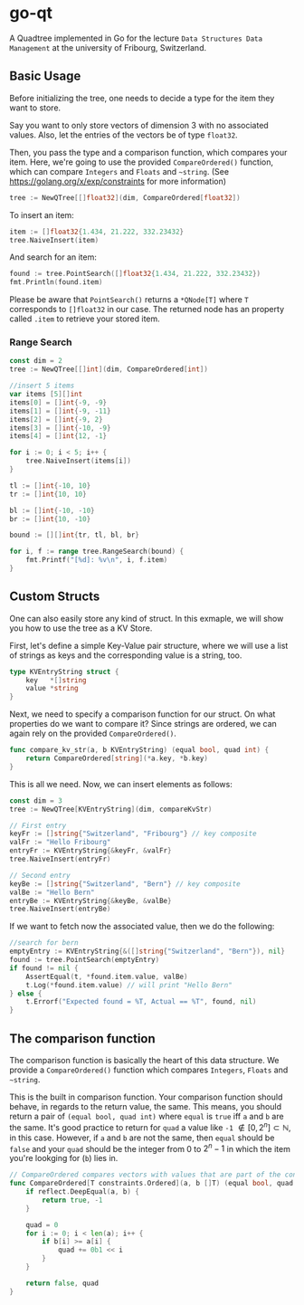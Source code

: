 # go-qt
A Quadtree implemented in Go for the lecture `Data Structures Data Management` at the university of Fribourg, Switzerland.


## Basic Usage

Before initializing the tree, one needs to decide a type for the item they want to store.

Say you want to only store vectors of dimension 3 with no associated values. Also, let the entries of the vectors be of type `float32`.

Then, you pass the type and a comparison function, which compares your item. Here, we're going to use the provided `CompareOrdered()` function, which can compare `Integers` and `Floats` and `~string`. (See <https://golang.org/x/exp/constraints> for more information)

```go
tree := NewQTree[[]float32](dim, CompareOrdered[float32])
```

To insert an item:

```go
item := []float32{1.434, 21.222, 332.23432}
tree.NaiveInsert(item)
```

And search for an item:

```go
found := tree.PointSearch([]float32{1.434, 21.222, 332.23432})
fmt.Println(found.item)
```

Please be aware that `PointSearch()` returns a `*QNode[T]` where `T` corresponds to `[]float32` in our case. The returned node has an property called `.item` to retrieve your stored item.

### Range Search

```go
const dim = 2
tree := NewQTree[[]int](dim, CompareOrdered[int])

//insert 5 items
var items [5][]int
items[0] = []int{-9, -9}
items[1] = []int{-9, -11}
items[2] = []int{-9, 2}
items[3] = []int{-10, -9}
items[4] = []int{12, -1}

for i := 0; i < 5; i++ {
	tree.NaiveInsert(items[i])
}

tl := []int{-10, 10}
tr := []int{10, 10}

bl := []int{-10, -10}
br := []int{10, -10}

bound := [][]int{tr, tl, bl, br}

for i, f := range tree.RangeSearch(bound) {
	fmt.Printf("[%d]: %v\n", i, f.item)
}
```

## Custom Structs

One can also easily store any kind of struct. In this exmaple, we will show you how to use the tree as a KV Store.

First, let's define a simple Key-Value pair structure, where we will use a list of strings as keys and the corresponding value is a string, too.

```go
type KVEntryString struct {
	key   *[]string
	value *string
}
```

Next, we need to specify a comparison function for our struct. On what properties do we want to compare it? Since strings are ordered, we can again rely on the provided `CompareOrdered()`. 

```go
func compare_kv_str(a, b KVEntryString) (equal bool, quad int) {
	return CompareOrdered[string](*a.key, *b.key)
}
```

This is all we need. Now, we can insert elements as follows:

```go
const dim = 3
tree := NewQTree[KVEntryString](dim, compareKvStr)

// First entry
keyFr := []string{"Switzerland", "Fribourg"} // key composite
valFr := "Hello Fribourg"
entryFr := KVEntryString{&keyFr, &valFr}
tree.NaiveInsert(entryFr)

// Second entry
keyBe := []string{"Switzerland", "Bern"} // key composite
valBe := "Hello Bern"
entryBe := KVEntryString{&keyBe, &valBe}
tree.NaiveInsert(entryBe)
```

If we want to fetch now the associated value, then we do the following:

```go
//search for bern
emptyEntry := KVEntryString{&([]string{"Switzerland", "Bern"}), nil}
found := tree.PointSearch(emptyEntry)
if found != nil {
	AssertEqual(t, *found.item.value, valBe)
	t.Log(*found.item.value) // will print "Hello Bern"
} else {
	t.Errorf("Expected found = %T, Actual == %T", found, nil)
}
```


## The comparison function

The comparison function is basically the heart of this data structure. We provide a `CompareOrdered()` function which compares `Integers`, `Floats` and `~string`. 

This is the built in comparison function. Your comparison function should behave, in regards to the return value, the same. This means, you should return a pair of `(equal bool, quad int)` where `equal` is `true` iff `a` and `b` are the same. It's good practice to return for `quad` a value like `-1` $\notin [0,2^n] \subset \mathbb{N}$, in this case.
However, if `a` and `b` are not the same, then `equal` should be `false` and your `quad` should be the integer from 0 to $2^n-1$ in which the item you're lookging for (`b`) lies in.

```go
// CompareOrdered compares vectors with values that are part of the constraints.Ordered type, i.e. int, float, string.
func CompareOrdered[T constraints.Ordered](a, b []T) (equal bool, quad int) {
	if reflect.DeepEqual(a, b) {
		return true, -1
	}

	quad = 0
	for i := 0; i < len(a); i++ {
		if b[i] >= a[i] {
			quad += 0b1 << i
		}
	}

	return false, quad
}
```


